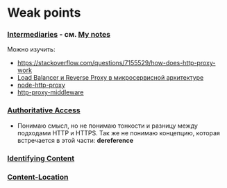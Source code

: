 # Weak points

### [Intermediaries](https://www.rfc-editor.org/rfc/rfc9110#name-intermediaries) - см. [My notes](./notes.md)
Можно изучить:
  - https://stackoverflow.com/questions/7155529/how-does-http-proxy-work
  - [Load Balancer и Reverse Proxy в микросервисной архитектуре](https://habr.com/ru/companies/otus/articles/741136/)
  - [node-http-proxy](https://github.com/http-party/node-http-proxy)
  - [http-proxy-middleware](https://github.com/chimurai/http-proxy-middleware)
### [Authoritative Access](https://www.rfc-editor.org/rfc/rfc9110#name-authoritative-access)
- Понимаю смысл, но не понимаю тонкости и разницу между подходами HTTP и HTTPS. Так же не понимаю концепцию, которая встречается в этой части: **dereference**
### [Identifying Content](https://www.rfc-editor.org/rfc/rfc9110#name-identifying-content)
### [Content-Location](https://www.rfc-editor.org/rfc/rfc9110#name-content-location)
